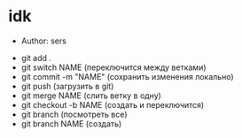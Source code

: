 # idk
* Author: sers
- git add .
- git switch NAME (переключится между ветками)
- git commit -m "NAME" (сохранить изменения локально)
- git push (загрузить в git)
- git merge NAME (слить ветку в одну)
- git checkout -b NAME (создать и переключится)
- git branch (посмотреть все)
- git branch NAME (создать)